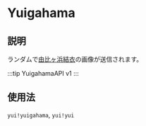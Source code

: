 # Yuigahama

## 説明

ランダムで[由比ヶ浜結衣](https://dic.nicovideo.jp/a/%E7%94%B1%E6%AF%94%E3%83%B6%E6%B5%9C%E7%B5%90%E8%A1%A3)の画像が送信されます。

:::tip
YuigahamaAPI v1
:::

## 使用法

`yui!yuigahama`, `yui!yui`